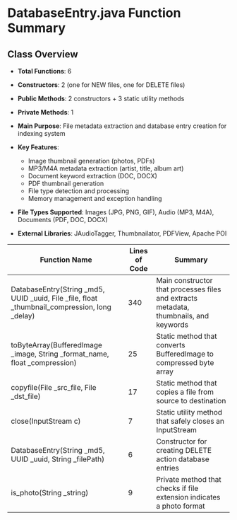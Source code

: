 # DatabaseEntry.java Function Summary


## Class Overview

- __Total Functions__: 6

- __Constructors__: 2 (one for NEW files, one for DELETE files)

- __Public Methods__: 2 constructors + 3 static utility methods

- __Private Methods__: 1

- __Main Purpose__: File metadata extraction and database entry creation for indexing system

- __Key Features__:

  - Image thumbnail generation (photos, PDFs)
  - MP3/M4A metadata extraction (artist, title, album art)
  - Document keyword extraction (DOC, DOCX)
  - PDF thumbnail generation
  - File type detection and processing
  - Memory management and exception handling

- __File Types Supported__: Images (JPG, PNG, GIF), Audio (MP3, M4A), Documents (PDF, DOC, DOCX)

- __External Libraries__: JAudioTagger, Thumbnailator, PDFView, Apache POI

| Function Name | Lines of Code | Summary |
|---------------|---------------|---------|
| DatabaseEntry(String _md5, UUID _uuid, File _file, float _thumbnail_compression, long _delay) | 340 | Main constructor that processes files and extracts metadata, thumbnails, and keywords |
| toByteArray(BufferedImage _image, String _format_name, float _compression) | 25 | Static method that converts BufferedImage to compressed byte array |
| copyfile(File _src_file, File _dst_file) | 17 | Static method that copies a file from source to destination |
| close(InputStream c) | 7 | Static utility method that safely closes an InputStream |
| DatabaseEntry(String _md5, UUID _uuid, String _filePath) | 6 | Constructor for creating DELETE action database entries |
| is_photo(String _string) | 9 | Private method that checks if file extension indicates a photo format |